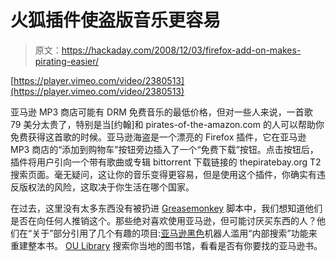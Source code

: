 # 火狐插件使盗版音乐更容易

> 原文：<https://hackaday.com/2008/12/03/firefox-add-on-makes-pirating-easier/>

[https://player.vimeo.com/video/2380513](https://player.vimeo.com/video/2380513)

亚马逊 MP3 商店可能有 DRM 免费音乐的最低价格，但对一些人来说，一首歌 79 美分太贵了，特别是当[约翰]和 pirates-of-the-amazon.com 的人可以帮助你免费获得这首歌的时候。亚马逊海盗是一个漂亮的 Firefox 插件，它在亚马逊 MP3 商店的“添加到购物车”按钮旁边插入了一个“免费下载”按钮。点击按钮后，插件将用户引向一个带有歌曲或专辑 bittorrent 下载链接的 thepiratebay.org T2 搜索页面。毫无疑问，这让你的音乐变得更容易，但是使用这个插件，你确实有违反版权法的风险，这取决于你生活在哪个国家。

在过去，这里没有太多东西没有被扔进 [Greasemonkey](http://www.greasespot.net/) 脚本中，我们想知道他们是否在向任何人推销这个。那些绝对喜欢使用亚马逊，但可能讨厌买东西的人？他们在“关于”部分引用了几个有趣的项目:[亚马逊黑色](http://www.amazon-noir.com/index0000.html)机器人滥用“内部搜索”功能来重建整本书。 [OU Library](http://ouseful.open.ac.uk/blogarchive/006028.html) 搜索你当地的图书馆，看看是否有你要找的亚马逊书。